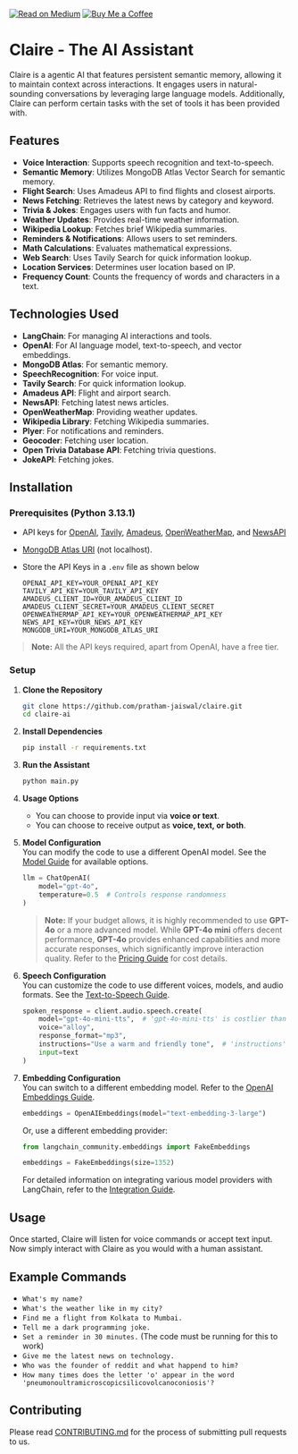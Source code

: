 [![Read on Medium](https://img.shields.io/badge/Read_on-Medium-black?logo=medium&style=for-the-badge)](https://medium.com/@pratham52/heres-how-to-add-semantic-memory-to-ai-agents-f066b74de888)
[![Buy Me a Coffee](https://img.shields.io/badge/Buy_Me_a_Coffee-support-yellow?logo=buy-me-a-coffee&style=for-the-badge)](https://buymeacoffee.com/maxxdevs)

# Claire - The AI Assistant

Claire is a agentic AI that features persistent semantic memory, allowing it to maintain context across interactions. It engages users in natural-sounding conversations by leveraging large language models. Additionally, Claire can perform certain tasks with the set of tools it has been provided with.

## Features

- **Voice Interaction**: Supports speech recognition and text-to-speech.
- **Semantic Memory**: Utilizes MongoDB Atlas Vector Search for semantic memory.
- **Flight Search**: Uses Amadeus API to find flights and closest airports.
- **News Fetching**: Retrieves the latest news by category and keyword.
- **Trivia & Jokes**: Engages users with fun facts and humor.
- **Weather Updates**: Provides real-time weather information.
- **Wikipedia Lookup**: Fetches brief Wikipedia summaries.
- **Reminders & Notifications**: Allows users to set reminders.
- **Math Calculations**: Evaluates mathematical expressions.
- **Web Search**: Uses Tavily Search for quick information lookup.
- **Location Services**: Determines user location based on IP.
- **Frequency Count**: Counts the frequency of words and characters in a text.

## Technologies Used

- **LangChain**: For managing AI interactions and tools.
- **OpenAI**: For AI language model, text-to-speech, and vector embeddings.
- **MongoDB Atlas**: For semantic memory.
- **SpeechRecognition**: For voice input.
- **Tavily Search**: For quick information lookup.
- **Amadeus API**: Flight and airport search.
- **NewsAPI**: Fetching latest news articles.
- **OpenWeatherMap**: Providing weather updates.
- **Wikipedia Library**: Fetching Wikipedia summaries.
- **Plyer**: For notifications and reminders.
- **Geocoder**: Fetching user location.
- **Open Trivia Database API**: Fetching trivia questions.
- **JokeAPI**: Fetching jokes.

## Installation

### Prerequisites (Python 3.13.1)

- API keys for [OpenAI](https://platform.openai.com/api-keys), [Tavily](https://app.tavily.com/home), [Amadeus](https://developers.amadeus.com/get-started/get-started-with-self-service-apis-335), [OpenWeatherMap](https://openweathermap.org/api), and [NewsAPI](https://newsapi.org/register)
- [MongoDB Atlas URI](https://www.mongodb.com/products/platform/atlas-database) (not localhost).
- Store the API Keys in a `.env` file as shown below

    ```.env
    OPENAI_API_KEY=YOUR_OPENAI_API_KEY
    TAVILY_API_KEY=YOUR_TAVILY_API_KEY
    AMADEUS_CLIENT_ID=YOUR_AMADEUS_CLIENT_ID
    AMADEUS_CLIENT_SECRET=YOUR_AMADEUS_CLIENT_SECRET
    OPENWEATHERMAP_API_KEY=YOUR_OPENWEATHERMAP_API_KEY
    NEWS_API_KEY=YOUR_NEWS_API_KEY
    MONGODB_URI=YOUR_MONGODB_ATLAS_URI
    ```

> **Note:** All the API keys required, apart from OpenAI, have a free tier.

### Setup

1. **Clone the Repository**  
    ```sh
    git clone https://github.com/pratham-jaiswal/claire.git
    cd claire-ai
    ```

2. **Install Dependencies**  
    ```sh
    pip install -r requirements.txt
    ```

3. **Run the Assistant**  
    ```sh
    python main.py
    ```

4. **Usage Options**  
    - You can choose to provide input via **voice or text**.  
    - You can choose to receive output as **voice, text, or both**.  

5. **Model Configuration**  
    You can modify the code to use a different OpenAI model. See the [Model Guide](https://platform.openai.com/docs/models) for available options.  
    ```python
    llm = ChatOpenAI(
        model="gpt-4o",
        temperature=0.5  # Controls response randomness
    )
    ```
    > **Note:** If your budget allows, it is highly recommended to use **GPT-4o** or a more advanced model. While **GPT-4o mini** offers decent performance, **GPT-4o** provides enhanced capabilities and more accurate responses, which significantly improve interaction quality. Refer to the [Pricing Guide](https://platform.openai.com/docs/pricing) for cost details.  

6. **Speech Configuration**  
    You can customize the code to use different voices, models, and audio formats. See the [Text-to-Speech Guide](https://platform.openai.com/docs/guides/text-to-speech).  
    ```python
    spoken_response = client.audio.speech.create(
        model="gpt-4o-mini-tts",  # 'gpt-4o-mini-tts' is costlier than 'tts-1' and 'tts-1-hd'
        voice="alloy",
        response_format="mp3",
        instructions="Use a warm and friendly tone",  # 'instructions' do not work with 'tts-1' or 'tts-1-hd'.
        input=text
    )
    ```

7. **Embedding Configuration**  
    You can switch to a different embedding model. Refer to the [OpenAI Embeddings Guide](https://platform.openai.com/docs/guides/embeddings).  
    ```python
    embeddings = OpenAIEmbeddings(model="text-embedding-3-large")
    ```
    Or, use a different embedding provider:  
    ```python
    from langchain_community.embeddings import FakeEmbeddings

    embeddings = FakeEmbeddings(size=1352)
    ```
    For detailed information on integrating various model providers with LangChain, refer to the [Integration Guide](https://python.langchain.com/docs/integrations/text_embedding/).

## Usage

Once started, Claire will listen for voice commands or accept text input. Now simply interact with Claire as you would with a human assistant.

## Example Commands
- `What's my name?`
- `What's the weather like in my city?`
- `Find me a flight from Kolkata to Mumbai.`
- `Tell me a dark programming joke.`
- `Set a reminder in 30 minutes.` (The code must be running for this to work)
- `Give me the latest news on technology.`
- `Who was the founder of reddit and what happend to him?`
- `How many times does the letter 'o' appear in the word 'pneumonoultramicroscopicsilicovolcanoconiosis'?`

## Contributing

Please read [CONTRIBUTING.md](https://github.com/pratham-jaiswal/claire/blob/main/CONTRIBUTING.md) for the process of submitting pull requests to us.

<!-- GitAds-Verify: 5GA61D76OFJQ15MFVIPMR13QPLE2SP3I -->
